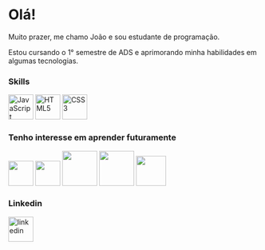 # Olá!
<p>Muito prazer, me chamo João e sou estudante de programação.</p>
<p>Estou cursando o 1° semestre de ADS e aprimorando minha habilidades em algumas tecnologias.</p> 

### Skills
<img src='https://cdn.jsdelivr.net/gh/devicons/devicon/icons/javascript/javascript-plain.svg' alt='JavaScript' width='50'>  <img src='https://cdn.jsdelivr.net/gh/devicons/devicon/icons/html5/html5-plain-wordmark.svg' alt='HTML5' width='50'>  <img src="https://cdn.jsdelivr.net/gh/devicons/devicon/icons/css3/css3-plain-wordmark.svg" alt='CSS3' width='50'>

### Tenho interesse em aprender futuramente
<img src="https://cdn.jsdelivr.net/gh/devicons/devicon/icons/typescript/typescript-plain.svg" width='50'/>  <img src="https://cdn.jsdelivr.net/gh/devicons/devicon/icons/react/react-original-wordmark.svg" width='50'/> <img src="https://cdn.jsdelivr.net/gh/devicons/devicon/icons/nodejs/nodejs-original-wordmark.svg" width='70'/>  <img src="https://cdn.jsdelivr.net/gh/devicons/devicon/icons/mysql/mysql-original-wordmark.svg" width='70'/> <img src="https://cdn.jsdelivr.net/gh/devicons/devicon/icons/amazonwebservices/amazonwebservices-plain-wordmark.svg" width='60'/>
 

### Linkedin
[<img src='https://cdn.jsdelivr.net/gh/devicons/devicon/icons/linkedin/linkedin-original.svg' alt='linkedin' width='50'>](https://www.linkedin.com/in/joaovictoraraujocruz/)
